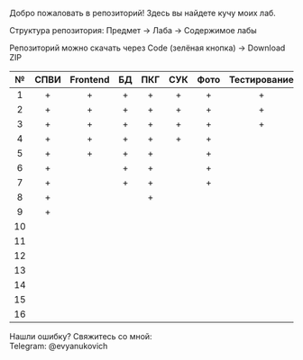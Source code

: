 Добро пожаловать в репозиторий! Здесь вы найдете кучу моих лаб.

Структура репозитория:
Предмет -> Лаба -> Содержимое лабы

Репозиторий можно скачать через Сode (зелёная кнопка) -> Download ZIP

| № | СПВИ | Frontend | БД | ПКГ | СУК | Фото | Тестирование | 3D | БЖЧ |
|:---:|:---:|:---:|:---:|:---:|:---:|:---:|:---:|:---:|:---:|
|1|+|+|+|+|+|+|+|+|+|
|2|+|+|+|+|+|+|+|+|+|
|3|+|+|+|+|+|+|+|+| |
|4|+|+|+|+|+|+| |+| |
|5|+|+|+|+| |+| |+| |
|6|+| |+|+| |+| | | |
|7|+| |+|+| |+| | | |
|8|+| | |+| | | | | |
|9|+| | | | | | | | |
|10| | | | | | | | | |
|11||||||||||
|12||||||||||
|13||||||||||
|14||||||||||
|15||||||||||
|16||||||||||

Нашли ошибку? Свяжитесь со мной: <br/>
Telegram: @evyanukovich <br/>